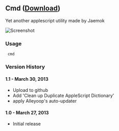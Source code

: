 ## Cmd ([Download](https://raw.github.com/jmjeong/alfred-extension/master/cmd/cmd.alfredworkflow))

Yet another applescript utility made by Jaemok

![Screenshot](https://raw.github.com/jmjeong/alfred-extension/master/cmd/screenshot.jpg)

###  Usage

```
 cmd            
```

### Version History 

#### 1.1 - March 30, 2013

- Upload to github
- Add 'Clean up Duplicate AppleScript Dictionary'
- apply Alleyoop's auto-updater

#### 1.0 - March 27, 2013

- Initial release
